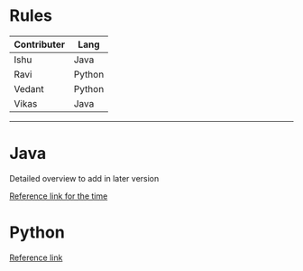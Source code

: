 # Rules


| Contributer | Lang   |
| ------------- | -------- |
| Ishu        | Java   |
| Ravi        | Python |
| Vedant      | Python |
| Vikas       | Java   |

---

# Java

Detailed overview to add in later version

[Reference link for the time](https://www.baeldung.com/java-clean-code)

# Python

[Reference link](https://www.geeksforgeeks.org/best-practices-to-write-clean-python-code/)
